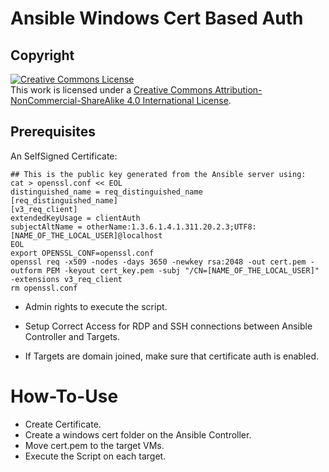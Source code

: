 # Ansible Windows Cert Based Auth

## Copyright

<a rel="license" href="http://creativecommons.org/licenses/by-nc-sa/4.0/"><img alt="Creative Commons License" style="border-width:0" src="https://i.creativecommons.org/l/by-nc-sa/4.0/88x31.png" /></a><br />This work is licensed under a <a rel="license" href="http://creativecommons.org/licenses/by-nc-sa/4.0/">Creative Commons Attribution-NonCommercial-ShareAlike 4.0 International License</a>.

## Prerequisites

An SelfSigned Certificate:

```
## This is the public key generated from the Ansible server using:
cat > openssl.conf << EOL
distinguished_name = req_distinguished_name
[req_distinguished_name]
[v3_req_client]
extendedKeyUsage = clientAuth
subjectAltName = otherName:1.3.6.1.4.1.311.20.2.3;UTF8:[NAME_OF_THE_LOCAL_USER]@localhost
EOL
export OPENSSL_CONF=openssl.conf
openssl req -x509 -nodes -days 3650 -newkey rsa:2048 -out cert.pem -outform PEM -keyout cert_key.pem -subj "/CN=[NAME_OF_THE_LOCAL_USER]" -extensions v3_req_client
rm openssl.conf 
```

- Admin rights to execute the script.

- Setup Correct Access for RDP and SSH connections between Ansible Controller and Targets.

- If Targets are domain joined, make sure that certificate auth is enabled.

# How-To-Use
 
- Create Certificate.
- Create a windows cert folder on the Ansible Controller.
- Move cert.pem to the target VMs.
- Execute the Script on each target.
